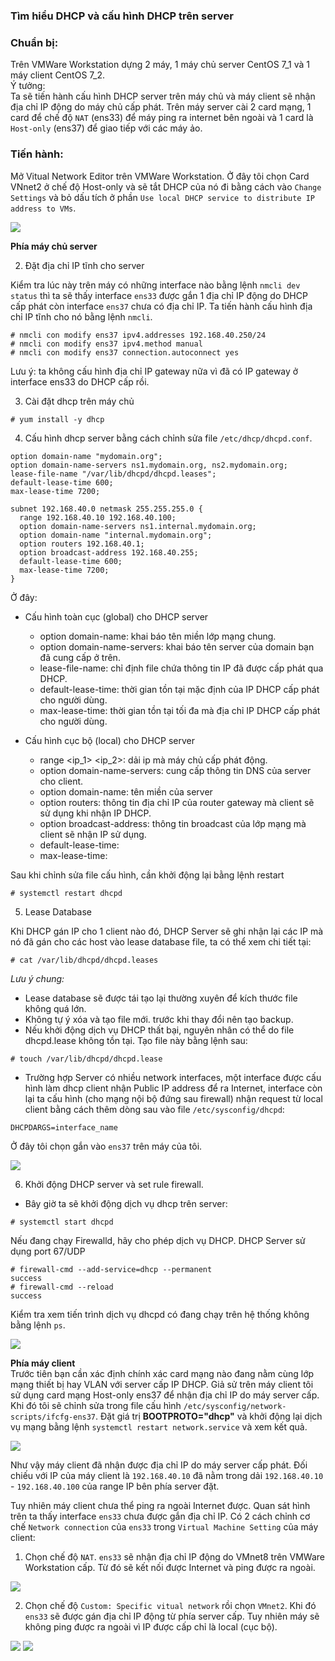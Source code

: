### Tìm hiểu DHCP và cấu hình DHCP trên server  

### Chuẩn bị:  
Trên VMWare Workstation dựng 2 máy, 1 máy chủ server CentOS 7_1 và 1 máy client CentOS 7_2.   
Ý tưởng:  
Ta sẽ tiến hành cấu hình DHCP server trên máy chủ và máy client sẽ nhận địa chỉ IP động do máy chủ cấp phát. 
Trên máy server cài 2 card mạng, 1 card để chế độ `NAT` (ens33) để máy ping ra internet bên ngoài và 1 card là `Host-only` (ens37) để giao tiếp với các máy ảo. 
  

### Tiến hành:  

Mở Vitual Network Editor trên VMWare Workstation. Ở đây tôi chọn Card VNnet2 ở chế độ Host-only và sẽ tắt DHCP của nó đi bằng cách vào `Change Settings` và bỏ dấu tích ở phần `Use local DHCP service to distribute IP address to VMs`.  

<img src="https://i.imgur.com/fc0J2Oo.png">

**Phía máy chủ server**   

2. Đặt địa chỉ IP tĩnh cho server   

Kiểm tra lúc này trên máy có những interface nào bằng lệnh `nmcli dev status` thì ta sẽ thấy interface `ens33` được gắn 1 địa chỉ IP động do DHCP cấp phát còn interface `ens37` chưa có địa chỉ IP. Ta tiến hành cấu hình địa chỉ IP tĩnh cho nó bằng lệnh `nmcli`.  
```
# nmcli con modify ens37 ipv4.addresses 192.168.40.250/24  
# nmcli con modify ens37 ipv4.method manual
# nmcli con modify ens37 connection.autoconnect yes
```  

Lưu ý: ta không cấu hình địa chỉ IP gateway nữa vì đã có IP gateway ở interface ens33 do DHCP cấp rồi.

3. Cài đặt dhcp trên máy chủ  

```
# yum install -y dhcp
```  
4. Cấu hình dhcp server bằng cách chỉnh sửa file `/etc/dhcp/dhcpd.conf`.  

```
option domain-name "mydomain.org";
option domain-name-servers ns1.mydomain.org, ns2.mydomain.org;
lease-file-name "/var/lib/dhcpd/dhcpd.leases";
default-lease-time 600;
max-lease-time 7200;

subnet 192.168.40.0 netmask 255.255.255.0 {
  range 192.168.40.10 192.168.40.100;
  option domain-name-servers ns1.internal.mydomain.org;
  option domain-name "internal.mydomain.org";
  option routers 192.168.40.1;
  option broadcast-address 192.168.40.255;
  default-lease-time 600;
  max-lease-time 7200;
}

```
Ở đây: 
- Cấu hình toàn cục (global) cho DHCP server
    - option domain-name: khai báo tên miền lớp mạng chung.
    - option domain-name-servers: khai báo tên server của domain bạn đã cung cấp ở trên.
    - lease-file-name: chỉ định file chứa thông tin IP đã được cấp phát qua DHCP.
    - default-lease-time: thời gian tồn tại mặc định của IP DHCP cấp phát cho người dùng.
    - max-lease-time: thời gian tồn tại tối đa mà địa chỉ IP DHCP cấp phát cho người dùng. 

- Cấu hình cục bộ (local) cho DHCP server  
    - range <ip_1> <ip_2>: dải ip mà máy chủ cấp phát động.  
    - option domain-name-servers: cung cấp thông tin DNS của server cho client.
    - option domain-name: tên miền của server
    - option routers: thông tin địa chỉ IP của router gateway mà client sẽ sử dụng khi nhận IP DHCP. 
    - option broadcast-address: thông tin broadcast của lớp mạng mà client sẽ nhận IP sử dụng.
    - default-lease-time:  
    - max-lease-time:  

Sau khi chỉnh sửa file cấu hình, cần khởi động lại bằng lệnh restart  
```
# systemctl restart dhcpd
```  
5. Lease Database  

Khi DHCP gán IP cho 1 client nào đó, DHCP Server sẽ ghi nhận lại các IP mà nó đã gán cho các host vào lease database file, ta có thể xem chi tiết tại:
```
# cat /var/lib/dhcpd/dhcpd.leases
```
*Lưu ý chung:*  
- Lease database sẽ được tái tạo lại thường xuyên để kích thước file không quá lớn.  
- Không tự ý xóa và tạo file mới. trước khi thay đổi nên tạo backup. 
- Nếu khởi động dịch vụ DHCP thất bại, nguyên nhân có thể do file dhcpd.lease không tồn tại. Tạo file này bằng lệnh sau:  
```
# touch /var/lib/dhcpd/dhcpd.lease
```  
- Trường hợp Server có nhiều network interfaces, một interface được cấu hình làm dhcp client nhận Public IP address để ra Internet, interface còn lại ta cấu hình (cho mạng nội bộ đứng sau firewall) nhận request từ local client bằng cách thêm dòng sau vào file `/etc/sysconfig/dhcpd`:
```
DHCPDARGS=interface_name
```
Ở đây tôi chọn gắn vào `ens37` trên máy của tôi. 

<img src="https://i.imgur.com/GdFrLvN.png">

6.  Khởi động DHCP server và set rule firewall.  

- Bây giờ ta sẽ khởi động dịch vụ dhcp trên server:  
```
# systemctl start dhcpd
```  
Nếu đang chạy Firewalld, hãy cho phép dịch vụ DHCP. DHCP Server sử dụng port 67/UDP
```
# firewall-cmd --add-service=dhcp --permanent 
success
# firewall-cmd --reload 
success
```

Kiểm tra xem tiến trình dịch vụ dhcpd có đang chạy trên hệ thống không bằng lệnh `ps`. 

<img src="https://i.imgur.com/2ELDmDj.png">

**Phía máy client**  
Trước tiên bạn cần xác định chính xác card mạng nào đang nằm cùng lớp mạng thiết bị hay VLAN với server cấp IP DHCP. Giả sử trên máy client tôi sử dụng card mạng Host-only ens37 để nhận địa chỉ IP do máy server cấp. Khi đó tôi sẽ chỉnh sửa trong file cấu hình `/etc/sysconfig/network-scripts/ifcfg-ens37`. Đặt giá trị **BOOTPROTO="dhcp"** và khởi động lại dịch vụ mạng bằng lệnh `systemctl restart network.service` và xem kết quả. 

<img src="https://i.imgur.com/k4JZePI.png">

Như vậy máy client đã nhận được địa chỉ IP do máy server cấp phát. Đối chiếu với IP của máy client là `192.168.40.10` đã nằm trong dải `192.168.40.10` - `192.168.40.100` của range IP bên phía server đặt.  

Tuy nhiên máy client chưa thể ping ra ngoài Internet được. Quan sát hình trên ta thấy interface `ens33` chưa được gắn địa chỉ IP. Có 2 cách chỉnh cơ chế `Network connection` của `ens33` trong `Virtual Machine Setting` của máy client:  
1. Chọn chế độ `NAT`. `ens33` sẽ nhận địa chỉ IP động do VMnet8 trên VMWare Workstation cấp. Từ đó sẽ kết nối được Internet và ping được ra ngoài.  

<img src="https://i.imgur.com/5SgPYYx.png">  

2. Chọn chế độ `Custom: Specific vitual network` rồi chọn `VMnet2`. Khi đó `ens33` sẽ được gán địa chỉ IP động từ phía server cấp. Tuy nhiên máy sẽ không ping được ra ngoài vì IP được cấp chỉ là local (cục bộ). 

<img src="https://i.imgur.com/jF52Hum.png">  

<img src="https://i.imgur.com/vGpqhMQ.png">  



